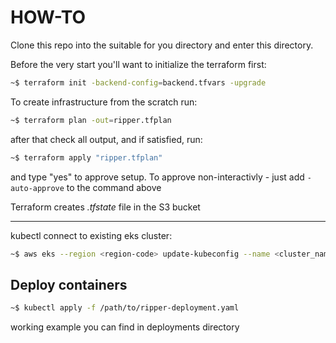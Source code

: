# HOW-TO

Clone this repo into the suitable for you directory and enter this directory.

Before the very start you'll want to initialize the terraform first:

```bash
~$ terraform init -backend-config=backend.tfvars -upgrade
```

To create infrastructure from the scratch run:

```bash
~$ terraform plan -out=ripper.tfplan
```

after that check all output, and if satisfied, run:

```bash
~$ terraform apply "ripper.tfplan"
```

and type "yes" to approve setup.
To approve non-interactivly - just add `-auto-approve` to the command above

Terraform creates *.tfstate* file in the S3 bucket

---
kubectl connect to existing eks cluster:

```bash
~$ aws eks --region <region-code> update-kubeconfig --name <cluster_name>
```

## Deploy containers

```bash
~$ kubectl apply -f /path/to/ripper-deployment.yaml
```

working example you can find in deployments directory
